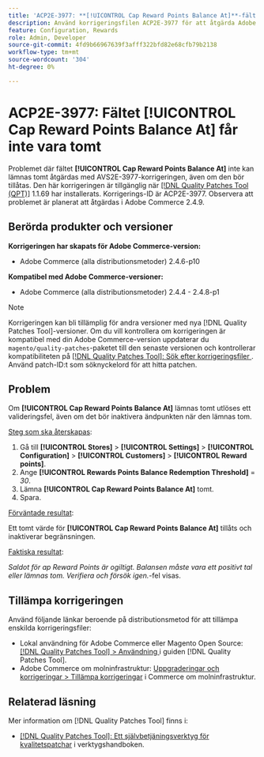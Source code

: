 ```yaml
---
title: 'ACP2E-3977: **[!UICONTROL Cap Reward Points Balance At]**-fält får inte vara tomt'
description: Använd korrigeringsfilen ACP2E-3977 för att åtgärda Adobe Commerce-problemet där fältet **[!UICONTROL Cap Reward Points Balance At]** inte kunde lämnas tomt när fältet **[!UICONTROL Rewards Points Balance Redemption Threshold]** angavs, vilket orsakade ett valideringsfel.
feature: Configuration, Rewards
role: Admin, Developer
source-git-commit: 4fd9b66967639f3afff322bfd82e68cfb79b2138
workflow-type: tm+mt
source-wordcount: '304'
ht-degree: 0%

---
```



# ACP2E-3977: Fältet **[!UICONTROL Cap Reward Points Balance At]** får inte vara tomt

Problemet där fältet **[!UICONTROL Cap Reward Points Balance At]** inte kan lämnas tomt åtgärdas med AVS2E-3977-korrigeringen, även om den bör tillåtas. Den här korrigeringen är tillgänglig när [[!DNL Quality Patches Tool (QPT)]](/help/tools/quality-patches-tool/quality-patches-tool-to-self-serve-quality-patches.md) 1.1.69 har installerats. Korrigerings-ID är ACP2E-3977. Observera att problemet är planerat att åtgärdas i Adobe Commerce 2.4.9.

## Berörda produkter och versioner

**Korrigeringen har skapats för Adobe Commerce-version:**

* Adobe Commerce (alla distributionsmetoder) 2.4.6-p10

**Kompatibel med Adobe Commerce-versioner:**

* Adobe Commerce (alla distributionsmetoder) 2.4.4 - 2.4.8-p1

>[!NOTE]
>
>Korrigeringen kan bli tillämplig för andra versioner med nya [!DNL Quality Patches Tool]-versioner. Om du vill kontrollera om korrigeringen är kompatibel med din Adobe Commerce-version uppdaterar du `magento/quality-patches`-paketet till den senaste versionen och kontrollerar kompatibiliteten på [[!DNL Quality Patches Tool]: Sök efter korrigeringsfiler ](https://experienceleague.adobe.com/tools/commerce-quality-patches/index.html?lang=sv-SE). Använd patch-ID:t som söknyckelord för att hitta patchen.

## Problem

Om **[!UICONTROL Cap Reward Points Balance At]** lämnas tomt utlöses ett valideringsfel, även om det bör inaktivera ändpunkten när den lämnas tom.

<u>Steg som ska återskapas</u>:

1. Gå till **[!UICONTROL Stores]** > **[!UICONTROL Settings]** > **[!UICONTROL Configuration]** > **[!UICONTROL Customers]** > **[!UICONTROL Reward points]**.
1. Ange **[!UICONTROL Rewards Points Balance Redemption Threshold]** = *30*.
1. Lämna **[!UICONTROL Cap Reward Points Balance At]** tomt.
1. Spara.

<u>Förväntade resultat</u>:

Ett tomt värde för **[!UICONTROL Cap Reward Points Balance At]** tillåts och inaktiverar begränsningen.

<u>Faktiska resultat</u>:

*Saldot för ap Reward Points är ogiltigt. Balansen måste vara ett positivt tal eller lämnas tom. Verifiera och försök igen.*-fel visas.

## Tillämpa korrigeringen

Använd följande länkar beroende på distributionsmetod för att tillämpa enskilda korrigeringsfiler:

* Lokal användning för Adobe Commerce eller Magento Open Source: [[!DNL Quality Patches Tool] > Användning ](/help/tools/quality-patches-tool/usage.md) i guiden [!DNL Quality Patches Tool].
* Adobe Commerce om molninfrastruktur: [Uppgraderingar och korrigeringar > Tillämpa korrigeringar](https://experienceleague.adobe.com/docs/commerce-cloud-service/user-guide/develop/upgrade/apply-patches.html?lang=sv-SE) i Commerce om molninfrastruktur.

## Relaterad läsning

Mer information om [!DNL Quality Patches Tool] finns i:

* [[!DNL Quality Patches Tool]: Ett självbetjäningsverktyg för kvalitetspatchar](/help/tools/quality-patches-tool/quality-patches-tool-to-self-serve-quality-patches.md) i verktygshandboken.

